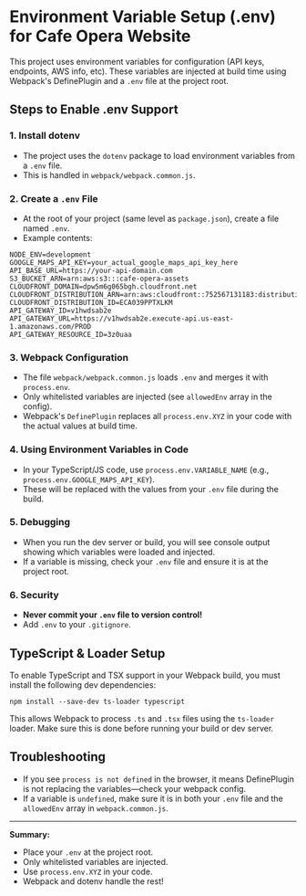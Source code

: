 # Environment Variable Setup (.env) for Cafe Opera Website

This project uses environment variables for configuration (API keys, endpoints, AWS info, etc). These variables are injected at build time using Webpack's DefinePlugin and a `.env` file at the project root.

## Steps to Enable .env Support

### 1. Install dotenv

- The project uses the `dotenv` package to load environment variables from a `.env` file.
- This is handled in `webpack/webpack.common.js`.

### 2. Create a `.env` File

- At the root of your project (same level as `package.json`), create a file named `.env`.
- Example contents:

```
NODE_ENV=development
GOOGLE_MAPS_API_KEY=your_actual_google_maps_api_key_here
API_BASE_URL=https://your-api-domain.com
S3_BUCKET_ARN=arn:aws:s3:::cafe-opera-assets
CLOUDFRONT_DOMAIN=dpw5m6g065bgh.cloudfront.net
CLOUDFRONT_DISTRIBUTION_ARN=arn:aws:cloudfront::752567131183:distribution/ECA039PPTXLKM
CLOUDFRONT_DISTRIBUTION_ID=ECA039PPTXLKM
API_GATEWAY_ID=v1hwdsab2e
API_GATEWAY_URL=https://v1hwdsab2e.execute-api.us-east-1.amazonaws.com/PROD
API_GATEWAY_RESOURCE_ID=3z0uaa
```

### 3. Webpack Configuration

- The file `webpack/webpack.common.js` loads `.env` and merges it with `process.env`.
- Only whitelisted variables are injected (see `allowedEnv` array in the config).
- Webpack's `DefinePlugin` replaces all `process.env.XYZ` in your code with the actual values at build time.

### 4. Using Environment Variables in Code

- In your TypeScript/JS code, use `process.env.VARIABLE_NAME` (e.g., `process.env.GOOGLE_MAPS_API_KEY`).
- These will be replaced with the values from your `.env` file during the build.

### 5. Debugging

- When you run the dev server or build, you will see console output showing which variables were loaded and injected.
- If a variable is missing, check your `.env` file and ensure it is at the project root.

### 6. Security

- **Never commit your `.env` file to version control!**
- Add `.env` to your `.gitignore`.

## TypeScript & Loader Setup

To enable TypeScript and TSX support in your Webpack build, you must install the following dev dependencies:

```
npm install --save-dev ts-loader typescript
```

This allows Webpack to process `.ts` and `.tsx` files using the `ts-loader` loader. Make sure this is done before running your build or dev server.

## Troubleshooting

- If you see `process is not defined` in the browser, it means DefinePlugin is not replacing the variables—check your webpack config.
- If a variable is `undefined`, make sure it is in both your `.env` file and the `allowedEnv` array in `webpack.common.js`.

---

**Summary:**

- Place your `.env` at the project root.
- Only whitelisted variables are injected.
- Use `process.env.XYZ` in your code.
- Webpack and dotenv handle the rest!
